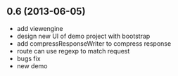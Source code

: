 
## 0.6 (2013-06-05)
- add viewengine  
- design new UI of demo project with bootstrap  
- add compressResponseWriter to compress response  
- route can use regexp to match request 
- bugs fix  
- new demo  
